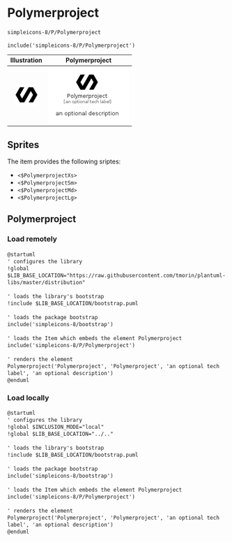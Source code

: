# Polymerproject


```text
simpleicons-8/P/Polymerproject
```

```text
include('simpleicons-8/P/Polymerproject')
```



| Illustration | Polymerproject |
| :---: | :---: |
| ![illustration for Illustration](../../simpleicons-8/P/Polymerproject.png) | ![illustration for Polymerproject](../../simpleicons-8/P/Polymerproject.Local.png) |



## Sprites
The item provides the following sriptes:

- `<$PolymerprojectXs>`
- `<$PolymerprojectSm>`
- `<$PolymerprojectMd>`
- `<$PolymerprojectLg>`





## Polymerproject

### Load remotely
```plantuml
@startuml
' configures the library
!global $LIB_BASE_LOCATION="https://raw.githubusercontent.com/tmorin/plantuml-libs/master/distribution"

' loads the library's bootstrap
!include $LIB_BASE_LOCATION/bootstrap.puml

' loads the package bootstrap
include('simpleicons-8/bootstrap')

' loads the Item which embeds the element Polymerproject
include('simpleicons-8/P/Polymerproject')

' renders the element
Polymerproject('Polymerproject', 'Polymerproject', 'an optional tech label', 'an optional description')
@enduml
```

### Load locally
```plantuml
@startuml
' configures the library
!global $INCLUSION_MODE="local"
!global $LIB_BASE_LOCATION="../.."

' loads the library's bootstrap
!include $LIB_BASE_LOCATION/bootstrap.puml

' loads the package bootstrap
include('simpleicons-8/bootstrap')

' loads the Item which embeds the element Polymerproject
include('simpleicons-8/P/Polymerproject')

' renders the element
Polymerproject('Polymerproject', 'Polymerproject', 'an optional tech label', 'an optional description')
@enduml
```

